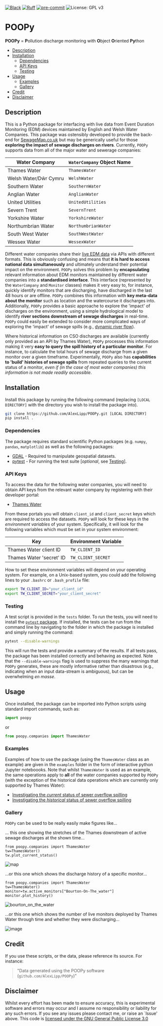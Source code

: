 [![Black](https://img.shields.io/badge/code%20style-black-000000?logo=python&logoColor=white)](https://github.com/psf/black)
[![Ruff](https://img.shields.io/badge/lint-Ruff%20(E%2C%20F%2C%20I%2C%20D%2C%20N)-blueviolet?logo=python&logoColor=white)](https://github.com/astral-sh/ruff)
[![pre-commit](https://img.shields.io/badge/pre--commit-enabled-brightgreen?logo=pre-commit&logoColor=white)](https://pre-commit.com/)
![License: GPL v3](https://img.shields.io/badge/License-GPLv3-blue.svg)

# POOPy

**POOPy** = **P**ollution discharge monitoring with **O**bject **O**riented **Py**thon

- [Description](#description)
- [Installation](#installation)
  - [Dependencies](#dependencies)
  - [API Keys](#api-keys)
  - [Testing](#testing)
- [Usage](#usage)
    - [Examples](#examples)
    - [Gallery](#gallery)
- [Credit](#credit)
- [Disclaimer](#disclaimer)

## Description

This is a Python package for interfacing with live data from Event Duration Monitoring (EDM) devices maintained by English and Welsh Water Companies. This package was ostensibly developed to provide the back-end for [SewageMap.co.uk](https://github.com/AlexLipp/thames-sewage) but may be generically useful for those **exploring the impact of sewage discharges on rivers**. Currently, `POOPy` supports data from all of the major water and sewerage companies: 

| Water Company                        | `WaterCompany` Object Name  |
|------------------------------------|-----------------------|
| Thames Water  | `ThamesWater`        |
| Welsh Water/Dŵr Cymru   | `WelshWater`    |
| Southern Water | `SouthernWater` | 
| Anglian Water | `AnglianWater` |
| United Utilities | `UnitedUtilities` |
| Severn Trent | `SevernTrent` |
| Yorkshire Water | `YorkshireWater` |
| Northumbrian Water | `NorthumbrianWater` |
| South West Water | `SouthWestWater` |
| Wessex Water | `WessexWater` |


Different water companies share their [live EDM data](https://www.streamwaterdata.co.uk/pages/storm-overflows-data) via APIs with different formats. This is obviously confusing and means that **it is hard to access national data simultaneously** and ultimately understand their potential impact on the environment. `POOPy` solves this problem by **encapsulating** relevant information about EDM monitors maintained by different water companies into a **standardised interface**. This interface (represented by the `WaterCompany` and `Monitor` classes) makes it very easy to, for instance, quickly identify monitors that are discharging, have discharged in the last 48 hours or are offline. `POOPy` combines this information with **key meta-data about the monitor** such as location and the watercourse it discharges into. Additionally, `POOPy` provides a basic approache to explore the 'impact' of discharges on the environment, using a simple hydrological model to identify **river sections downstream of sewage discharges** in real-time. `POOPy` could easily be extended to consider more complicated ways of exploring the 'impact' of sewage spills (e.g., [dynamic river flow](https://github.com/AlexLipp/thames-sewage/issues/31)).

Where historical information on CSO discharges are available (currently only provided as an API by Thames Water), `POOPy` processes this information making it very **easy to query the spill history of a particular monitor**. For instance, to calculate the total hours of sewage discharge from a given monitor over a given timeframe. Experimentally, `POOPy` also has **capabilities to 'build' histories of sewage spills** from repeated queries to the current status of a monitor, _even if (in the case of most water companies) this information is not made readily accessible_.   

## Installation

Install this package by running the following command (replacing `[LOCAL DIRECTORY]` with the directory you wish to install the package into).


```bash
git clone https://github.com/AlexLipp/POOPy.git [LOCAL DIRECTORY]
pip install .
```

### Dependencies

The package requires standard scientific Python packages (e.g. `numpy`, `pandas`, `matplotlib`) as well as the following packages:

- [GDAL](https://gdal.org/download.html) - Required to manipulate geospatial datasets.
- [pytest](https://docs.pytest.org/en/stable/) - For running the test suite [_optional_, see [Testing](#testing)].
### API Keys

To access the data for the following water companies, you will need to obtain API keys from the relevant water company by registering with their developer portal: 

- [Thames Water](https://data.thameswater.co.uk/s/)

From these portals you will obtain `client_id` and `client_secret` keys which are required to access the datasets. `POOPy` will look for these keys in the _environment variables_ of your system. Specifically, it will look for the following variables which must be set in your system environment: 

| Key                        | Environment Variable  |
|------------------------------------|-----------------------|
| Thames Water client ID  | `TW_CLIENT_ID`        |
| Thames Water 'secret' ID  | `TW_CLIENT_SECRET`    |

How to set these environment variables will depend on your operating system. For example, on a Unix-based system, you could add the following lines to your `.bashrc` or `.bash_profile` file: 

```bash
export TW_CLIENT_ID="your_client_id"
export TW_CLIENT_SECRET="your_client_secret"
```

### Testing 

A test script is provided in the `tests` folder. To run the tests, you will need to install the [`pytest` package](https://docs.pytest.org/en/stable/). If installed, the tests can be run from the command line by navigating to the folder in which the package is installed and simply running the command: 

```bash
pytest --disable-warnings
```
This will run the tests and provide a summary of the results. If all tests pass, the package has been installed correctly and behaving as expected. Note that the `--disable-warnings` flag is used to suppress the many warnings that `POOPy` generates, these are mostly informative rather than disastrous (e.g., indicating when an input data-stream is ambiguous), but can be overwhelming _en masse_. 


## Usage

Once installed, the package can be imported into Python scripts using standard import commands, such as:
```python
import poopy
```
or 
```python
from poopy.companies import ThamesWater
```

### Examples

Examples of how to use the package (using the `ThamesWater` class as an example) are given in the `examples` folder in the form of interactive python Jupyter noteboooks. Note that whilst `ThamesWater` is used as an example, the same operations apply to **all** of the water companies supported by `POOPy` (with the exception of the historical data operations which are currently only supported by Thames Water):
- [Investigating the *current* status of sewer overflow spilling](https://github.com/AlexLipp/POOPy/blob/main/examples/current_status.ipynb)
- [Investigating the *historical* status of sewer overflow spilling](https://github.com/AlexLipp/POOPy/blob/main/examples/historical_status.ipynb)

### Gallery

`POOPy` can be used to be really easily make figures like...

... this one showing the stretches of the Thames downstream of active sewage discharges at the shown time...

```
from poopy.companies import ThamesWater
tw=ThamesWater()
tw.plot_current_status()
```
![map](https://github.com/AlexLipp/POOPy/assets/10188895/395732dc-54c1-403e-b681-be3bece7f7e7)

...or this one which shows the discharge history of a specific monitor...
```
from poopy.companies import ThamesWater
tw=ThamesWater()
monitor=tw.active_monitors["Bourton-On-The_water"]
monitor.plot_history()
```
![bourton_on_the_water](https://github.com/AlexLipp/POOPy/assets/10188895/feeb6035-78f0-4c48-b3f2-bd1d18f2ce96)

...or this one which shows the number of live monitors deployed by Thames Water through time and whether they were discharging...

![image](https://github.com/AlexLipp/POOPy/assets/10188895/8c631231-bf9c-406e-a393-4d1a72d355b3)


## Credit

If you use these scripts, or the data, please reference its source. For instance: 

> "Data generated using the POOPy software (`github.com/AlexLipp/POOPy`)"

## Disclaimer
Whilst every effort has been made to ensure accuracy, this is experimental software and errors may occur and I assume no responsibility or liability for any such errors. If you see any issues please contact me, or raise an `Issue' above. This code is [licensed under the GNU General Public License 3.0](https://github.com/AlexLipp/poopy?tab=GPL-3.0-1-ov-file#readme)
